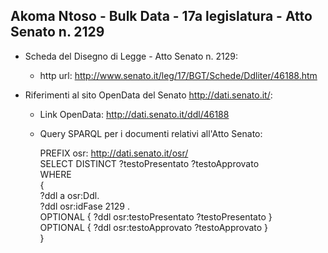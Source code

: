 ## Akoma Ntoso - Bulk Data - 17a legislatura - Atto Senato n. 2129 ##

* Scheda del Disegno di Legge - Atto Senato n. 2129:
	* http url: http://www.senato.it/leg/17/BGT/Schede/Ddliter/46188.htm

* Riferimenti al sito OpenData del Senato http://dati.senato.it/:
	* Link OpenData: http://dati.senato.it/ddl/46188
	* Query SPARQL per i documenti relativi all'Atto Senato:

        PREFIX osr: <http://dati.senato.it/osr/>  
		SELECT DISTINCT ?testoPresentato ?testoApprovato  
		WHERE  
		{  
		    ?ddl a osr:Ddl.  
		    ?ddl osr:idFase 2129 .  
		    OPTIONAL { ?ddl osr:testoPresentato ?testoPresentato }  
		    OPTIONAL { ?ddl osr:testoApprovato ?testoApprovato }  
		}
		